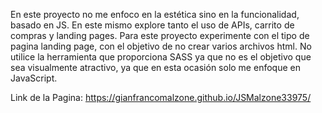 En este proyecto no me enfoco en la estética sino en la funcionalidad, basado en JS. En este mismo explore tanto el uso de APIs, carrito de compras y landing pages.
Para este proyecto experimente con el tipo de pagina landing page, con el objetivo de no crear varios archivos html. No utilice la herramienta que proporciona SASS ya que no es el objetivo que sea visualmente atractivo, ya que en esta ocasión solo me enfoque en JavaScript.

Link de la Pagina: https://gianfrancomalzone.github.io/JSMalzone33975/
